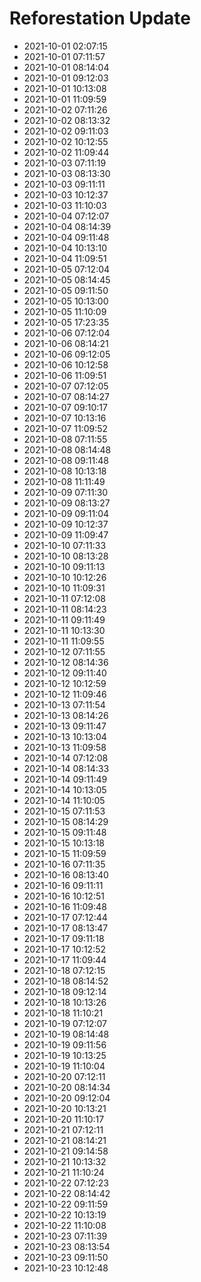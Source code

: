 # Reforestation Update

- 2021-10-01 02:07:15
- 2021-10-01 07:11:57
- 2021-10-01 08:14:04
- 2021-10-01 09:12:03
- 2021-10-01 10:13:08
- 2021-10-01 11:09:59
- 2021-10-02 07:11:26
- 2021-10-02 08:13:32
- 2021-10-02 09:11:03
- 2021-10-02 10:12:55
- 2021-10-02 11:09:44
- 2021-10-03 07:11:19
- 2021-10-03 08:13:30
- 2021-10-03 09:11:11
- 2021-10-03 10:12:37
- 2021-10-03 11:10:03
- 2021-10-04 07:12:07
- 2021-10-04 08:14:39
- 2021-10-04 09:11:48
- 2021-10-04 10:13:10
- 2021-10-04 11:09:51
- 2021-10-05 07:12:04
- 2021-10-05 08:14:45
- 2021-10-05 09:11:50
- 2021-10-05 10:13:00
- 2021-10-05 11:10:09
- 2021-10-05 17:23:35
- 2021-10-06 07:12:04
- 2021-10-06 08:14:21
- 2021-10-06 09:12:05
- 2021-10-06 10:12:58
- 2021-10-06 11:09:51
- 2021-10-07 07:12:05
- 2021-10-07 08:14:27
- 2021-10-07 09:10:17
- 2021-10-07 10:13:16
- 2021-10-07 11:09:52
- 2021-10-08 07:11:55
- 2021-10-08 08:14:48
- 2021-10-08 09:11:48
- 2021-10-08 10:13:18
- 2021-10-08 11:11:49
- 2021-10-09 07:11:30
- 2021-10-09 08:13:27
- 2021-10-09 09:11:04
- 2021-10-09 10:12:37
- 2021-10-09 11:09:47
- 2021-10-10 07:11:33
- 2021-10-10 08:13:28
- 2021-10-10 09:11:13
- 2021-10-10 10:12:26
- 2021-10-10 11:09:31
- 2021-10-11 07:12:08
- 2021-10-11 08:14:23
- 2021-10-11 09:11:49
- 2021-10-11 10:13:30
- 2021-10-11 11:09:55
- 2021-10-12 07:11:55
- 2021-10-12 08:14:36
- 2021-10-12 09:11:40
- 2021-10-12 10:12:59
- 2021-10-12 11:09:46
- 2021-10-13 07:11:54
- 2021-10-13 08:14:26
- 2021-10-13 09:11:47
- 2021-10-13 10:13:04
- 2021-10-13 11:09:58
- 2021-10-14 07:12:08
- 2021-10-14 08:14:33
- 2021-10-14 09:11:49
- 2021-10-14 10:13:05
- 2021-10-14 11:10:05
- 2021-10-15 07:11:53
- 2021-10-15 08:14:29
- 2021-10-15 09:11:48
- 2021-10-15 10:13:18
- 2021-10-15 11:09:59
- 2021-10-16 07:11:35
- 2021-10-16 08:13:40
- 2021-10-16 09:11:11
- 2021-10-16 10:12:51
- 2021-10-16 11:09:48
- 2021-10-17 07:12:44
- 2021-10-17 08:13:47
- 2021-10-17 09:11:18
- 2021-10-17 10:12:52
- 2021-10-17 11:09:44
- 2021-10-18 07:12:15
- 2021-10-18 08:14:52
- 2021-10-18 09:12:14
- 2021-10-18 10:13:26
- 2021-10-18 11:10:21
- 2021-10-19 07:12:07
- 2021-10-19 08:14:48
- 2021-10-19 09:11:56
- 2021-10-19 10:13:25
- 2021-10-19 11:10:04
- 2021-10-20 07:12:11
- 2021-10-20 08:14:34
- 2021-10-20 09:12:04
- 2021-10-20 10:13:21
- 2021-10-20 11:10:17
- 2021-10-21 07:12:11
- 2021-10-21 08:14:21
- 2021-10-21 09:14:58
- 2021-10-21 10:13:32
- 2021-10-21 11:10:24
- 2021-10-22 07:12:23
- 2021-10-22 08:14:42
- 2021-10-22 09:11:59
- 2021-10-22 10:13:19
- 2021-10-22 11:10:08
- 2021-10-23 07:11:39
- 2021-10-23 08:13:54
- 2021-10-23 09:11:50
- 2021-10-23 10:12:48
